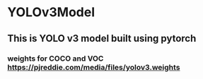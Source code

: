 # YOLOv3Model
## This is YOLO v3 model built using pytorch
### weights for COCO and VOC https://pjreddie.com/media/files/yolov3.weights
